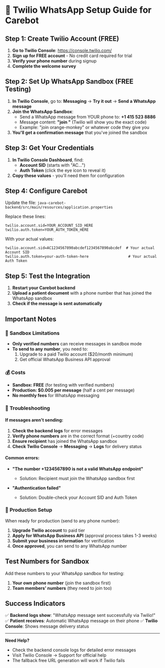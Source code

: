 # 🚀 Twilio WhatsApp Setup Guide for Carebot

## Step 1: Create Twilio Account (FREE)

1. **Go to Twilio Console**: https://console.twilio.com/
2. **Sign up for FREE account** - No credit card required for trial
3. **Verify your phone number** during signup
4. **Complete the welcome survey**

## Step 2: Set Up WhatsApp Sandbox (FREE Testing)

1. **In Twilio Console**, go to: **Messaging** → **Try it out** → **Send a WhatsApp message**
2. **Join the WhatsApp Sandbox**:
   - Send a WhatsApp message from YOUR phone to: **+1 415 523 8886**
   - Message content: **"join <your-sandbox-name>"** (Twilio will show you the exact code)
   - Example: "join orange-monkey" or whatever code they give you
3. **You'll get a confirmation message** that you've joined the sandbox

## Step 3: Get Your Credentials

1. **In Twilio Console Dashboard**, find:
   - **Account SID** (starts with "AC...")
   - **Auth Token** (click the eye icon to reveal it)
2. **Copy these values** - you'll need them for configuration

## Step 4: Configure Carebot

Update the file: `java-carebot-backend/src/main/resources/application.properties`

Replace these lines:
```properties
twilio.account.sid=YOUR_ACCOUNT_SID_HERE
twilio.auth.token=YOUR_AUTH_TOKEN_HERE
```

With your actual values:
```properties
twilio.account.sid=AC1234567890abcdef1234567890abcdef  # Your actual Account SID
twilio.auth.token=your-auth-token-here                  # Your actual Auth Token
```

## Step 5: Test the Integration

1. **Restart your Carebot backend**
2. **Upload a patient document** with a phone number that has joined the WhatsApp sandbox
3. **Check if the message is sent automatically**

## Important Notes

### 📱 **Sandbox Limitations**
- **Only verified numbers** can receive messages in sandbox mode
- **To send to any number**, you need to:
  1. Upgrade to a paid Twilio account ($20/month minimum)
  2. Get official WhatsApp Business API approval

### 💰 **Costs**
- **Sandbox: FREE** (for testing with verified numbers)
- **Production: $0.005 per message** (half a cent per message)
- **No monthly fees** for WhatsApp messaging

### 🔧 **Troubleshooting**

#### If messages aren't sending:
1. **Check the backend logs** for error messages
2. **Verify phone numbers** are in the correct format (+country code)
3. **Ensure recipient** has joined the WhatsApp sandbox
4. **Check Twilio Console** → **Messaging** → **Logs** for delivery status

#### Common errors:
- **"The number +1234567890 is not a valid WhatsApp endpoint"**
  - Solution: Recipient must join the WhatsApp sandbox first
  
- **"Authentication failed"**
  - Solution: Double-check your Account SID and Auth Token

### 🎯 **Production Setup**

When ready for production (send to any phone number):
1. **Upgrade Twilio account** to paid tier
2. **Apply for WhatsApp Business API** (approval process takes 1-3 weeks)
3. **Submit your business information** for verification
4. **Once approved**, you can send to any WhatsApp number

## Test Numbers for Sandbox

Add these numbers to your WhatsApp sandbox for testing:
1. **Your own phone number** (join the sandbox first)
2. **Team members' numbers** (they need to join too)

## Success Indicators

✅ **Backend logs show**: "WhatsApp message sent successfully via Twilio!"
✅ **Patient receives**: Automatic WhatsApp message on their phone
✅ **Twilio Console**: Shows message delivery status

---

**Need Help?** 
- Check the backend console logs for detailed error messages
- Visit Twilio Console → Support for official help
- The fallback free URL generation will work if Twilio fails

